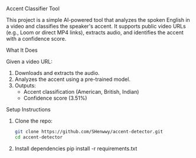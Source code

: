  Accent Classifier Tool

This project is a simple AI-powered tool that analyzes the spoken English in a video and classifies the speaker's accent. It supports public video URLs (e.g., Loom or direct MP4 links), extracts audio, and identifies the accent with a confidence score.


 What It Does

Given a video URL:
1. Downloads and extracts the audio.
2. Analyzes the accent using a pre-trained model.
3. Outputs:
   - Accent classification (American, British, Indian)
   - Confidence score (3.51%)

 Setup Instructions

 1. Clone the repo:
    ```bash
    git clone https://github.com/SHenwwy/accent-detector.git
    cd accent-detector

 2. Install dependencies
    pip install -r requirements.txt
